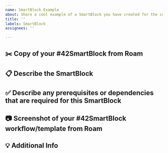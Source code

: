 ```yaml
---
name: SmartBlock Example
about: Share a cool example of a SmartBlock you have created for the community to use.
title: ''
labels: SmartBlock
assignees: ''

---
```



<!-- NOTE: Stuff inside <! -- STUFF -- > is for guidance to help properly fill out this form and will NOT show up in your post -->
<!-- Click the "Preview" button/tab above to see what the post will look like to everyone else. -->

## ✂️ Copy of your #42SmartBlock from Roam
<!-- Select & copy your entire block(s) (not just the text) including the #42SmartBlock parent/title block from Roam -->
<!-- Paste directly into GitHub below. Formatting should properly inherit indents/bullets from the "dashes" -->
<!-- Select the "Preview" button above to make sure the indents/child block structure looks correct -->
<!-- Use the following as a guide: https://github.com/roamhacker/SmartBlocks/issues/1 -->
<!-- See fully populated Example here: https://github.com/roamhacker/SmartBlocks/issues/2 -->


## 📋 Describe the SmartBlock
<!-- Short and concise description of how the SmartBlock works and its purpose -->


## ✅ Describe any prerequisites or dependencies that are required for this SmartBlock
<!-- List any required roam/js extensions, roam/css, other SmartBlocks etc. -->


## 📷 Screenshot of your #42SmartBlock workflow/template from Roam
<!-- To ensure other users setup correctly, please provide a screenshot of your #42SmartBlock in Roam -->


## 💡 Additional Info
<!-- Add any other context, info, or screenshots/GIFs to help other users with this SmartBlock -->

